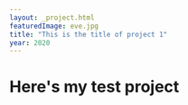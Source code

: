 ```yaml
---
layout: _project.html
featuredImage: eve.jpg
title: "This is the title of project 1"
year: 2020
---
```


# Here's my test project
